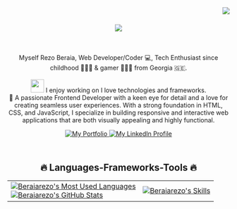 <!-- profile view count -->
<img align="right" src="https://komarev.com/ghpvc/?username=beraiarezo">

<!-- introduction -->
<h1 align="center">
  <a href="https://git.io/typing-svg">
    <img src="https://readme-typing-svg.herokuapp.com/?lines=Hi+There!+👋;&center=true&size=30">
  </a>
</h1>

<br />
<!-- about me -->
<p align="center">
  Myself Rezo Beraia, Web Developer/Coder 💻,  Tech Enthusiast since childhood 👨🏾‍💻 &  gamer 🦸🏽‍♂️ from Georgia 🇬🇪.
  <br />
  <br />
  <img src="https://media.giphy.com/media/WUlplcMpOCEmTGBtBW/giphy.gif" width="30"> I enjoy working on I love technologies and frameworks.
  <br />
  🤖 A passionate Frontend Developer with a keen eye for detail and a love for creating seamless user experiences. With a strong foundation in HTML, CSS, and JavaScript, I specialize in building responsive and interactive web applications that are both visually appealing and highly functional.
  <br />
</p>

<header>
  <div align="center">
    <a href="https://beraiarezo.github.io">
      <img
        alt="My Portfolio"
        src="https://img.shields.io/static/v1?color=%237733ff&label=Website&message=beraiarezo.github.io&style=flat&logo=amp&logoColor=ffffff&labelColor=334155"
      />
    </a>
    <a href="https://www.linkedin.com/in/rezo-beraia-99085091/">
      <img
        alt="My LinkedIn Profile"
        src="https://img.shields.io/badge/Rezo-Beraia-7333ff?style=flat&logo=linkedin&logoColor=ffffff&labelColor=334155"
      />
    </a>
  </div>
</header>

<h2 align="center">🔥 Languages-Frameworks-Tools 🔥</h2>
  <table align="center">
   <tr>
    </tr>
    <!-- disable zebra striping -->
    <tr></tr>
    <tr>
      <td>
        <a href="https://github.com/beraiarezo?tab=repositories&q=&type=&language=&sort=stargazers#gh-light-mode-only>
          <img
            alt="Beraiarezo's Most Used Languages"
            src="https://github-readme-stats.vercel.app/api/top-langs/?layout=compact&username=beraiarezo&show_icons=true&title_color=7733ff&icon_color=475569&text_color=475569&text_bold=false&count_private=true&bg_color=fffefe"
          />
        </a>
        <a
          href="https://github.com/beraiarezo?tab=repositories&q=&type=&language=&sort=stargazers#gh-dark-mode-only"
        >
          <img
            alt="Beraiarezo's Most Used Languages"
            src="https://github-readme-stats.vercel.app/api/top-langs/?layout=compact&username=beraiarezo&show_icons=true&title_color=c4b5fd&icon_color=475569&bg_color=90,0f172a,1e293b&text_color=cbd5e1&border_color=1e293b&text_bold=false&count_private=true"
          />
        </a>
        <!-- End of Most Used Language -->
        <br />
        <!-- modified -->
        <!-- GitHub Stats -->
        <a
          href="https://github.com/beraiarezo?tab=repositories&q=&type=&language=&sort=stargazers#gh-dark-mode-only"
        >
          <img
            alt="Beraiarezo's GitHub Stats"
            src="https://github-readme-stats.vercel.app/api?username=beraiarezo&show_icons=true&title_color=c4b5fd&icon_color=475569&bg_color=90,0f172a,1e293b&text_color=cbd5e1&border_color=1e293b&text_bold=false&count_private=true&ring_color=7733ff"
          />
        </a>
      </td>
      <td align="center">
        <!-- Skills -->
        <a href="https://github.com/beraiarezo?tab=repositories&q=&type=&language=&sort=stargazers#gh-light-mode-only">
          <img alt="Beraiarezo's Skills" src="https://skillicons.dev/icons?i=vite,vitest,apollo,apple,babel,bitbucket,blender,bootstrap,bun,cpp,cassandra,css,emacs,figma,git,github,gmail,graphql,html,js,jquery,linkedin,linux,md,mysql,nestjs,nodejs,npm,ps,postgres,postman,react,redux,regex,sass,stackoverflow,styledcomponents,tailwind,threejs,ts,ubuntu,vim,vscode,webpack,yarn&perline=5&theme=light" />
        </a>
        <!-- End of Skills -->
      </td>
    </tr>
  </table>




<!--
**beraiarezo/beraiarezo** is a ✨ _special_ ✨ repository because its `README.md` (this file) appears on your GitHub profile.

Here are some ideas to get you started:

- 🔭 I’m currently working on ...
- 🌱 I’m currently learning ...
- 👯 I’m looking to collaborate on ...
- 🤔 I’m looking for help with ...
- 💬 Ask me about ...
- 📫 How to reach me: ...
- 😄 Pronouns: ...
- ⚡ Fun fact: ...
-->
